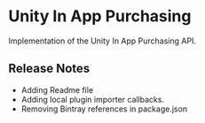 # Unity In App Purchasing

Implementation of the Unity In App Purchasing API.

## Release Notes

- Adding Readme file
- Adding local plugin importer callbacks.
- Removing Bintray references in package.json